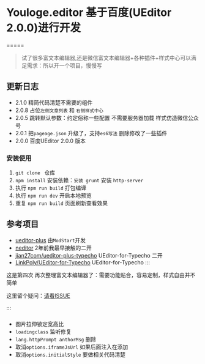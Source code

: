 
# Youloge.editor 基于百度(UEditor 2.0.0)进行开发
=====

> 试了很多富文本编辑器,还是微信富文本编辑器+各种插件+样式中心可以满足需求：所以开一个项目，慢慢写

## 更新日志

- 2.1.0 精简代码清楚不需要的组件
- 2.0.8 占位`左侧文章列表` 和 `右侧样式中心`
- 2.0.5 跳转默认参数：约定俗称一些配置 不需要服务器加载 样式仿造微信公众号
- 2.0.1 把`pageage.json` 升级了，支持`es6写法` 删除修改了一些插件
- 2.0.0 百度UEditor 2.0.0 版本

### 安装使用

1. `git clone ` 仓库
2. `npm install` 安装依赖：`安装 grunt` 安装 `http-server`
3. 执行 `npm run build` 打包编译
4. 执行 `npm run dev` 开启本地预览
5. 重复 `npm run build` 页面刷新查看效果

## 参考项目
- [ueditor-plus](https://gitee.com/modstart-lib/ueditor-plus) 由`ModStart`开发
- [neditor](https://gitee.com/notadd/neditor) 2年前我最早接触的二开
- [jian27com/ueditor-plus-typecho](https://github.com/jian27com/ueditor-plus-typecho) UEditor-for-Typecho 二开
- [LinkPoly/UEditor-for-Typecho](https://github.comLinkPoly/UEditor-for-Typecho) UEditor-for-Typecho
:::

这是第四次 再次整理富文本编辑器了：需要功能贴合，容易定制，样式自由并不简单

这里留个疑问：[请看ISSUE](https://github.com/youfeed/youloge.edotor/issues/1)

:::






### 

- 图片拉伸锁定宽高比
- `loadingclass` 监听修复
- `lang.httpPrompt anthorMsg` 删除
- 取消`options.iframeJsUrl` 如果后面注入在添加
- 取消`options.initialStyle`  要做相关代码清楚